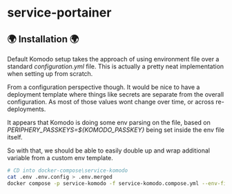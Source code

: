 # service-portainer

## 🌍 Installation 🌍

Default Komodo setup takes the approach of using environment file over a standard _configuration.yml_ file. This is actually a pretty neat implementation when setting up from scratch.

From a configuration perspective though. It would be nice to have a deployment template where things like secrets are separate from the overall configuration. As most of those values wont change over time, or across re-deployments.

It appears that Komodo is doing some env parsing on the file, based on _PERIPHERY_PASSKEYS=${KOMODO_PASSKEY}_ being set inside the env file itself.

So with that, we should be able to easily double up and wrap additional variable from a custom env template.

```bash
# CD into docker-compose\service-komodo
cat .env .env.config > .env.merged
docker compose -p service-komodo -f service-komodo.compose.yml --env-file .env.merged up -d
```
